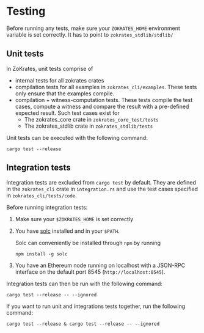 # Testing

Before running any tests, make sure your `ZOKRATES_HOME` environment variable is set correctly.
It has to point to `zokrates_stdlib/stdlib/`

## Unit tests
In ZoKrates, unit tests comprise of
- internal tests for all zokrates crates
- compilation tests for all examples in `zokrates_cli/examples`. These tests only ensure that the examples compile.
- compilation + witness-computation tests. These tests compile the test cases, compute a witness and compare the result with a pre-defined expected result.
Such test cases exist for
    - The zokrates_core crate in `zokrates_core_test/tests`
    - The zokrates_stdlib crate in `zokrates_stdlib/tests`

Unit tests can be executed with the following command:

```
cargo test --release
```

## Integration tests

Integration tests are excluded from `cargo test` by default.
They are defined in the `zokrates_cli` crate in `integration.rs` and use the test cases specified in `zokrates_cli/tests/code`.

Before running integration tests:
1. Make sure your `$ZOKRATES_HOME` is set correctly
2. You have [solc](https://github.com/ethereum/solc-js) installed and in your `$PATH`.

    Solc can conveniently be installed through `npm` by running
    ```
    npm install -g solc
    ```
3. You have an Ethereum node running on localhost with a JSON-RPC interface on the default port 8545 (`http://localhost:8545`).

Integration tests can then be run with the following command:

```
cargo test --release -- --ignored
```
If you want to run unit and integrations tests together, run the following command:
```
cargo test --release & cargo test --release -- --ignored
```
